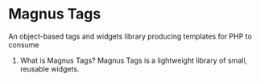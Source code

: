 # Magnus Tags
An object-based tags and widgets library producing templates for PHP to consume

1. What is Magnus Tags?
Magnus Tags is a lightweight library of small, reusable widgets.
